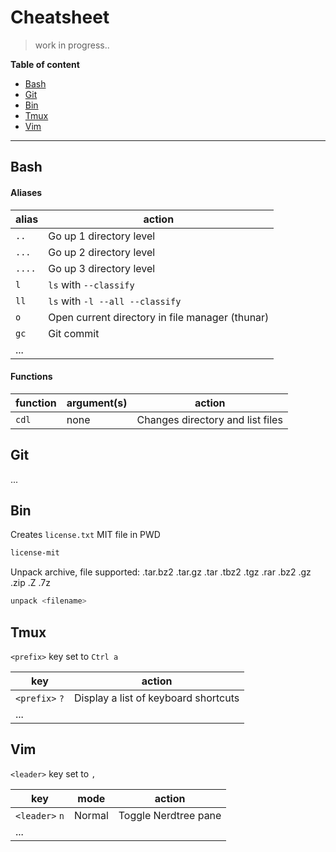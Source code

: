 # Cheatsheet

> work in progress..

**Table of content**

- [Bash]()
- [Git]()
- [Bin]()
- [Tmux]()
- [Vim]()

---

## Bash

#### Aliases

| alias  | action                                          |
| ------ | ------                                          |
| `..`   | Go up 1 directory level                         |
| `...`  | Go up 2 directory level                         |
| `....` | Go up 3 directory level                         |
| `l`    | `ls` with `--classify`                          |
| `ll`   | `ls` with `-l --all --classify`                 |
| `o`    | Open current directory in file manager (thunar) |
| `gc`   | Git commit                                      |
| ...    |                                                 |

#### Functions

| function | argument(s) | action                           |
| ------   | ------      | ------                           |
| `cdl`    | none        | Changes directory and list files |

## Git

...

## Bin

Creates `license.txt` MIT file in PWD
```sh
license-mit
```
Unpack archive, file supported: .tar.bz2 .tar.gz .tar .tbz2 .tgz .rar .bz2 .gz .zip .Z .7z
```sh
unpack <filename>
```
## Tmux

`<prefix>` key set to `Ctrl a`

| key            | action                               |
| ------         | ------                               |
| `<prefix>` `?` | Display a list of keyboard shortcuts |
| ...            |                                      |

## Vim

`<leader>` key set to `,`

| key            | mode        | action               |
| ------         | ----------- | ------               |
| `<leader>` `n` | Normal      | Toggle Nerdtree pane |
| ...            |             |                      |
